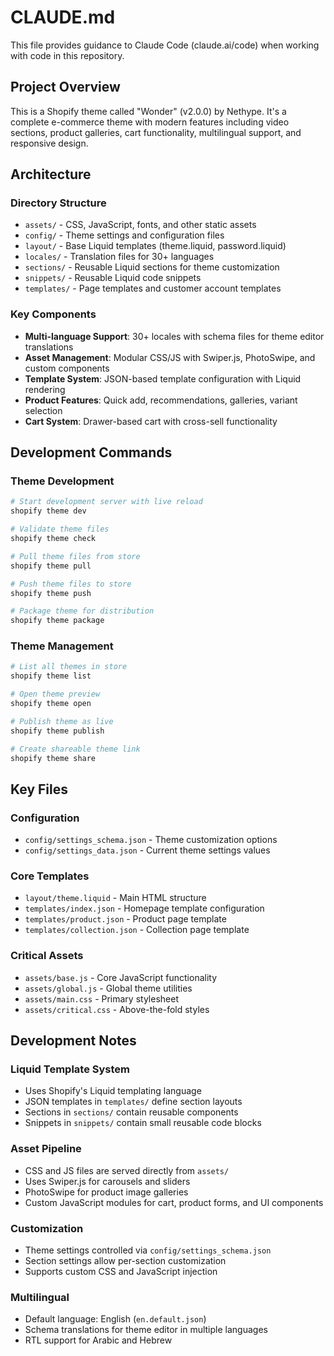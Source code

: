 # CLAUDE.md

This file provides guidance to Claude Code (claude.ai/code) when working with code in this repository.

## Project Overview

This is a Shopify theme called "Wonder" (v2.0.0) by Nethype. It's a complete e-commerce theme with modern features including video sections, product galleries, cart functionality, multilingual support, and responsive design.

## Architecture

### Directory Structure
- `assets/` - CSS, JavaScript, fonts, and other static assets
- `config/` - Theme settings and configuration files
- `layout/` - Base Liquid templates (theme.liquid, password.liquid)
- `locales/` - Translation files for 30+ languages
- `sections/` - Reusable Liquid sections for theme customization
- `snippets/` - Reusable Liquid code snippets
- `templates/` - Page templates and customer account templates

### Key Components
- **Multi-language Support**: 30+ locales with schema files for theme editor translations
- **Asset Management**: Modular CSS/JS with Swiper.js, PhotoSwipe, and custom components
- **Template System**: JSON-based template configuration with Liquid rendering
- **Product Features**: Quick add, recommendations, galleries, variant selection
- **Cart System**: Drawer-based cart with cross-sell functionality

## Development Commands

### Theme Development
```bash
# Start development server with live reload
shopify theme dev

# Validate theme files
shopify theme check

# Pull theme files from store
shopify theme pull

# Push theme files to store
shopify theme push

# Package theme for distribution
shopify theme package
```

### Theme Management
```bash
# List all themes in store
shopify theme list

# Open theme preview
shopify theme open

# Publish theme as live
shopify theme publish

# Create shareable theme link
shopify theme share
```

## Key Files

### Configuration
- `config/settings_schema.json` - Theme customization options
- `config/settings_data.json` - Current theme settings values

### Core Templates
- `layout/theme.liquid` - Main HTML structure
- `templates/index.json` - Homepage template configuration
- `templates/product.json` - Product page template
- `templates/collection.json` - Collection page template

### Critical Assets
- `assets/base.js` - Core JavaScript functionality
- `assets/global.js` - Global theme utilities
- `assets/main.css` - Primary stylesheet
- `assets/critical.css` - Above-the-fold styles

## Development Notes

### Liquid Template System
- Uses Shopify's Liquid templating language
- JSON templates in `templates/` define section layouts
- Sections in `sections/` contain reusable components
- Snippets in `snippets/` contain small reusable code blocks

### Asset Pipeline
- CSS and JS files are served directly from `assets/`
- Uses Swiper.js for carousels and sliders
- PhotoSwipe for product image galleries
- Custom JavaScript modules for cart, product forms, and UI components

### Customization
- Theme settings controlled via `config/settings_schema.json`
- Section settings allow per-section customization
- Supports custom CSS and JavaScript injection

### Multilingual
- Default language: English (`en.default.json`)
- Schema translations for theme editor in multiple languages
- RTL support for Arabic and Hebrew